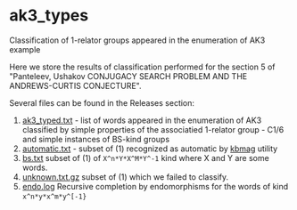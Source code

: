 # ak3_types
Classification of 1-relator groups appeared in the enumeration of AK3 example

Here we store the results of classification performed for the section 5 of "Panteleev, Ushakov CONJUGACY  SEARCH  PROBLEM  AND THE ANDREWS-CURTIS CONJECTURE". 

Several files can be found in the Releases section:
1. [ak3_typed.txt](https://github.com/stevens-crag/ak3_types/releases/download/v1.0/ak3_typed.txt.gz) - list of words appeared in the enumeration of AK3 classified by simple properties of the associatied 1-relator group - C1/6 and simple instances of BS-kind groups
2. [automatic.txt](https://github.com/stevens-crag/ak3_types/releases/download/v1.0/automatic.txt.gz) - subset of (1) recognized as automatic by [kbmag](http://homepages.warwick.ac.uk/~mareg/download/kbmag2/) utility
3. [bs.txt](https://github.com/stevens-crag/ak3_types/releases/download/v1.0/bs.txt.gz) subset of (1) of  ```X^n*Y*X^M*Y^-1``` kind where X and Y are some words. 
4. [unknown.txt.gz](https://github.com/stevens-crag/ak3_types/releases/download/v1.0/unknown.txt.gz) subset of (1) which we failed to classify. 
5. [endo.log](https://github.com/stevens-crag/ak3_types/releases/download/v1.0/endo.log.gz) Recursive completion by endomorphisms for the words of kind ```x^n*y*x^m*y^[-1}```


